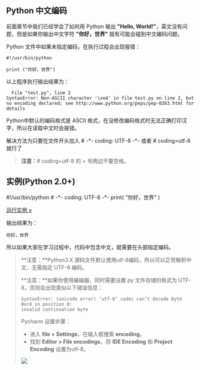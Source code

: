 ## Python 中文编码

前面章节中我们已经学会了如何用 Python 输出 **"Hello, World!"**，英文没有问题，但是如果你输出中文字符 **"你好，世界"** 就有可能会碰到中文编码问题。

Python 文件中如果未指定编码，在执行过程会出现报错：

```
#!/usr/bin/python

print ("你好，世界")
```

以上程序执行输出结果为：

```
  File "test.py", line 2
SyntaxError: Non-ASCII character '\xe4' in file test.py on line 2, but no encoding declared; see http://www.python.org/peps/pep-0263.html for details
```

Python中默认的编码格式是 ASCII 格式，在没修改编码格式时无法正确打印汉字，所以在读取中文时会报错。

解决方法为只要在文件开头加入 \# -\*- coding: UTF-8 -\*- 或者 \# coding=utf-8 就行了

> **注意：**\# coding=utf-8 的 \= 号两边不要空格。

## 实例(Python 2.0+)

#!/usr/bin/python \# -\*- coding: UTF-8 -\*- print( "你好，世界" )

[运行实例 »](https://www.runoob.com/try/showpy.php?filename=helloworld_cn&language=py)

输出结果为：

```
你好，世界
```

所以如果大家在学习过程中，代码中包含中文，就需要在头部指定编码。

> **注意：**Python3.X 源码文件默认使用utf-8编码，所以可以正常解析中文，无需指定 UTF-8 编码。
>
> **注意：**如果你使用编辑器，同时需要设置 py 文件存储的格式为 UTF-8，否则会出现类似以下错误信息：
>
> ```
> SyntaxError: (unicode error) ‘utf-8’ codec can’t decode byte 0xc4 in position 0:
> invalid continuation byte
> ```
>
> Pycharm 设置步骤：
>
> +   进入 **file > Settings**，在输入框搜索 **encoding**。
> +   找到 **Editor > File encodings**，将 **IDE Encoding** 和 **Project Encoding** 设置为utf-8。
>
> ![](https://www.runoob.com/wp-content/uploads/2014/12/pycharm-utf8.jpg)